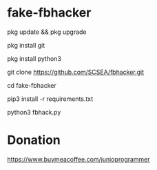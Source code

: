 # fake-fbhacker

pkg update && pkg upgrade

pkg install git

pkg install python3

git clone https://github.com/SCSEA/fbhacker.git

cd fake-fbhacker

pip3 install -r requirements.txt

python3 fbhack.py

# Donation
https://www.buymeacoffee.com/junioprogrammer
